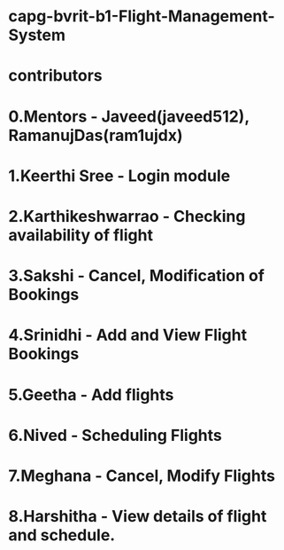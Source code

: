 # capg-bvrit-b1-Flight-Management-System

# contributors
# 0.Mentors - Javeed(javeed512), RamanujDas(ram1ujdx)
# 1.Keerthi Sree - Login module
# 2.Karthikeshwarrao - Checking availability of flight
# 3.Sakshi - Cancel, Modification of Bookings
# 4.Srinidhi - Add and View Flight Bookings
# 5.Geetha - Add flights
# 6.Nived - Scheduling Flights
# 7.Meghana - Cancel, Modify Flights
# 8.Harshitha - View details of flight and schedule.
